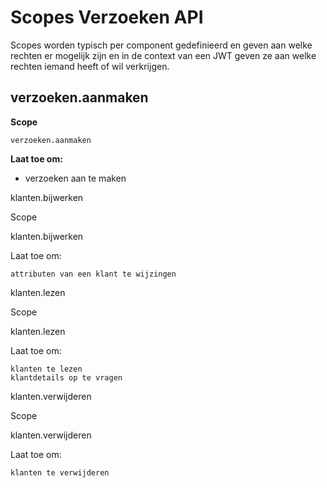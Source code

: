 # Scopes Verzoeken API

Scopes worden typisch per component gedefinieerd en geven aan welke rechten er mogelijk zijn en in de context van een JWT geven ze aan welke rechten iemand heeft of wil verkrijgen.

## verzoeken.aanmaken

**Scope**

`verzoeken.aanmaken`

**Laat toe om:**

- verzoeken aan te maken

klanten.bijwerken

Scope

klanten.bijwerken

Laat toe om:

    attributen van een klant te wijzingen

klanten.lezen

Scope

klanten.lezen

Laat toe om:

    klanten te lezen
    klantdetails op te vragen

klanten.verwijderen

Scope

klanten.verwijderen

Laat toe om:

    klanten te verwijderen
